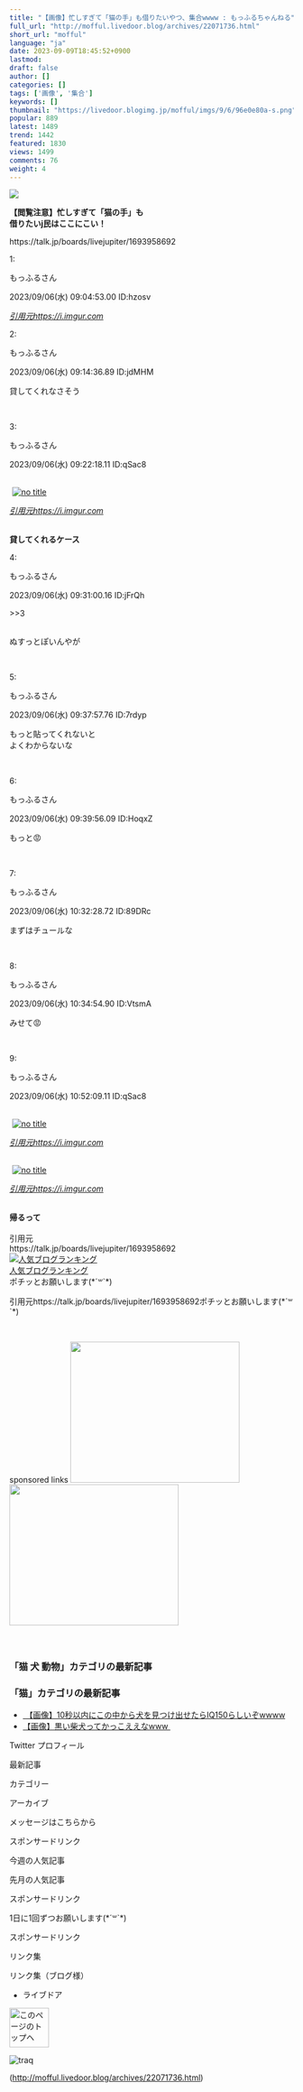```yaml
---
title: "【画像】忙しすぎて「猫の手」も借りたいやつ、集合wwww : もっふるちゃんねる"
full_url: "http://mofful.livedoor.blog/archives/22071736.html"
short_url: "mofful"
language: "ja"
date: 2023-09-09T18:45:52+0900
lastmod: 
draft: false
author: []
categories: []
tags: ['画像', '集合']
keywords: []
thumbnail: "https://livedoor.blogimg.jp/mofful/imgs/9/6/96e0e80a-s.png"
popular: 889
latest: 1489
trend: 1442
featured: 1830
views: 1499
comments: 76
weight: 4
---
```


![](https://livedoor.blogimg.jp/mofful/imgs/9/6/96e0e80a-s.png)

<div><p><b><p>【閲覧注意】忙しすぎて「猫の手」も<br>借りたいj民はここにこい！<br></p></b> https://talk.jp/boards/livejupiter/1693958692</p><p class='t_h'>1: <p>もっふるさん</p> <p> 2023/09/06(水) 09:04:53.00 ID:hzosv</p></p> <a href='https://i.imgur.com/qLtMx2C.jpg' target='_blank' title=''><i><p>引用元https://i.imgur.com<br></p></i></a> <p class='t_h'>2: <p>もっふるさん</p> <p> 2023/09/06(水) 09:14:36.89 ID:jdMHM</p></p> <p class='t_b'> 貸してくれなさそう </p><br> <p class='t_h'>3: <p>もっふるさん</p> <p> 2023/09/06(水) 09:22:18.11 ID:qSac8</p></p> <br><a target='_blank' href='https://livedoor.blogimg.jp/mofful/imgs/0/e/0ef1528d.jpg'><img hspace='5' border='0' class='image pict' alt='no title' src='https://livedoor.blogimg.jp/mofful/imgs/0/e/0ef1528d-s.jpg'></a><br> <a href='https://i.imgur.com/Sdgg0tC.jpg' target='_blank' title=''><i><p>引用元https://i.imgur.com<br></p></i></a><br><b> 貸してくれるケース </b><br> <p class='t_h t_i'>4: <p>もっふるさん</p> <p> 2023/09/06(水) 09:31:00.16 ID:jFrQh</p></p> <p class='t_b t_i'> <p class='anchor'>>>3</p> <br> ぬすっとぽいんやが </p><br> <p class='t_h'>5: <p>もっふるさん</p> <p> 2023/09/06(水) 09:37:57.76 ID:7rdyp</p></p> <p class='t_b'> もっと貼ってくれないと<br>よくわからないな </p><br> <p class='t_h'>6: <p>もっふるさん</p> <p> 2023/09/06(水) 09:39:56.09 ID:HoqxZ</p></p> <p class='t_b'> もっと😡 </p><br> <p class='t_h'>7: <p>もっふるさん</p> <p> 2023/09/06(水) 10:32:28.72 ID:89DRc</p></p> <p class='t_b'> まずはチュールな </p><br> <p class='t_h'>8: <p>もっふるさん</p> <p> 2023/09/06(水) 10:34:54.90 ID:VtsmA</p></p> <p class='t_b'> みせて😡 </p><br> <p class='t_h'>9: <p>もっふるさん</p> <p> 2023/09/06(水) 10:52:09.11 ID:qSac8</p></p> <br><a target='_blank' href='https://livedoor.blogimg.jp/mofful/imgs/1/4/14f5360f.jpg'><img hspace='5' border='0' class='image pict' alt='no title' src='https://livedoor.blogimg.jp/mofful/imgs/1/4/14f5360f-s.jpg'></a><br> <a href='https://i.imgur.com/1uCqG4y.jpg' target='_blank' title=''><i><p>引用元https://i.imgur.com</p></i></a><br><a target='_blank' href='https://livedoor.blogimg.jp/mofful/imgs/e/a/ea383a7e.jpg'><img hspace='5' border='0' class='image pict' alt='no title' src='https://livedoor.blogimg.jp/mofful/imgs/e/a/ea383a7e-s.jpg'></a><br> <a title='' target='_blank' href='https://i.imgur.com/LQN0ncM.jpg'><i><p>引用元https://i.imgur.com<br></p></i></a><br><b> 帰るって </b><br> <br>引用元<br>https://talk.jp/boards/livejupiter/1693958692<br><a href='//blog.with2.net/link/?2036932'><img title='人気ブログランキング' src='https://blog.with2.net/img/banner/banner_21.gif'></a><br><a href='//blog.with2.net/link/?2036932'>人気ブログランキング</a><br>ポチッとお願いします(*´꒳`*)<br><img alt='' src='https://www11.a8.net/0.gif?a8mat=3BDUGQ+4RHMA+2HOM+BS629' height='1' width='1' border='0'> <p>引用元https://talk.jp/boards/livejupiter/1693958692ポチッとお願いします(*´꒳`*)</p><br> <p></p>sponsored links <a href='https://clicks.affstrack.com/c?m=7814&c=586147'><img src='https://ads.affstrack.com/i/7814?c=586147' width='300' height='250'></a> <a href='https://px.a8.net/svt/ejp?a8mat=3NPCW9+6P4KS2+54ZG+609HT' rel='nofollow'> <img border='0' width='300' height='250' alt='' src='https://www23.a8.net/svt/bgt?aid=221212809405&wid=001&eno=01&mid=s00000023974001009000&mc=1'></a> <img border='0' width='1' height='1' src='https://www14.a8.net/0.gif?a8mat=3NPCW9+6P4KS2+54ZG+609HT' alt=''> <br> <br> <br> <h3>「猫 犬 動物」カテゴリの最新記事</h3> <ul id='ldblog_related_articles_a863794d_135453'></ul> <h3>「猫」カテゴリの最新記事</h3> <ul id='ldblog_related_articles_a863794d_141612'></ul> <ul></ul> <p id='ad2'></p> <p class='article-option' id='article-options'> </p> <ul class='article-pager'><li class='prev'><a href='http://mofful.livedoor.blog/archives/22096607.html' title='【画像】10秒以内にこの中から犬を見つけ出せたらIQ150らしいぞwwww'>&nbsp【画像】10秒以内にこの中から犬を見つけ出せたらIQ150らしいぞwwww</a></li><li class='next both'><a href='http://mofful.livedoor.blog/archives/22054788.html' title='【画像】黒い柴犬ってかっこええなwww'>【画像】黒い柴犬ってかっこええなwww&nbsp</a></li> </ul> <p class='sidetitle'>Twitter プロフィール</p><p class='sidetop'></p> <p class='sidebottom'></p> <p class='sidetitle'>最新記事</p> <p class='sidetop'></p> <p class='sidebottom'></p> <p class='sidetitle'>カテゴリー</p> <p class='sidetop'></p> <p class='sidebottom'></p> <p class='sidetitle'>アーカイブ</p> <p class='sidetop'></p> <p class='sidebottom'></p> <p class='plugin-calendar_default sidewrapper' id='calendarplugin-245427'> </p> <p class='sidetitle'>メッセージはこちらから</p> <p class='sidetop'></p> <p class='sidebottom'></p> <p class='sidetitle'>スポンサードリンク</p> <p class='sidetop'></p> <p class='sidebottom'></p> <p class='sidetitle'>今週の人気記事</p> <p class='sidetop'></p> <p class='sidebottom'></p> <p class='sidetitle'>先月の人気記事</p> <p class='sidetop'></p> <p class='sidebottom'></p> <p class='sidetitle'>スポンサードリンク</p> <p class='sidetop'></p> <p class='sidebottom'></p> <p class='sidetitle'>1日に1回ずつお願いします(*´꒳`*)</p> <p class='sidetop'></p> <p class='sidebottom'></p> <p class='sidetitle'></p> <p class='sidetop'></p> <p class='sidebottom'></p> <p class='sidetitle'>スポンサードリンク</p> <p class='sidetop'></p> <p class='sidebottom'></p> <p class='sidetitle'>リンク集</p> <p class='sidetop'></p> <p class='sidebottom'></p> <p class='sidetitle'></p> <p class='sidetop'></p> <p class='sidebottom'></p> <p class='sidetitle'>リンク集（ブログ様）</p> <p class='sidetop'></p> <p class='sidebottom'></p> <ul id='ld-services'> <li id='blog-powered'><a href='https://blog.livedoor.com/'><img src='https://parts.blog.livedoor.jp/img/usr/cmn/logo_blog_premium.png?v=20230905' width='81' height='17' alt='ライブドアブログ'></a></li> </ul> <p class='to-pagetop'><a href='#'><img src='https://parts.blog.livedoor.jp/img/usr/default_2012/common/to_pagetop.png' width='70' height='70' alt='このページのトップヘ'></a></p> <img src='https://t.blog.livedoor.jp/u.gif' alt='traq'> </div>

(http://mofful.livedoor.blog/archives/22071736.html)
